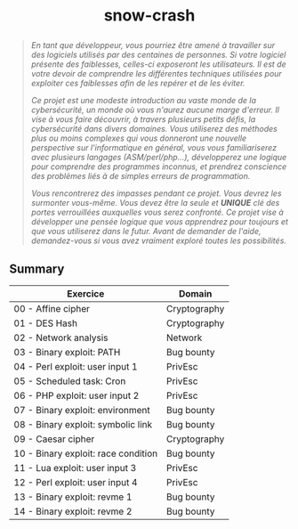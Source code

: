 # <p align="center">snow-crash</p>
> *En tant que développeur, vous pourriez être amené à travailler sur des logiciels utilisés par des centaines de personnes. Si votre logiciel présente des faiblesses, celles-ci exposeront les utilisateurs. Il est de votre devoir de comprendre les différentes techniques utilisées pour exploiter ces faiblesses afin de les repérer et de les éviter.*
>
> *Ce projet est une modeste introduction au vaste monde de la cybersécurité, un monde où vous n'aurez aucune marge d'erreur. Il vise à vous faire découvrir, à travers plusieurs petits défis, la cybersécurité dans divers domaines. Vous utiliserez des méthodes plus ou moins complexes qui vous donneront une nouvelle perspective sur l'informatique en général, vous vous familiariserez avec plusieurs langages (ASM/perl/php...), développerez une logique pour comprendre des programmes inconnus, et prendrez conscience des problèmes liés à de simples erreurs de programmation.*
>
> *Vous rencontrerez des impasses pendant ce projet. Vous devrez les surmonter vous-même. Vous devez être la seule et **UNIQUE** clé des portes verrouillées auxquelles vous serez confronté. Ce projet vise à développer une pensée logique que vous apprendrez pour toujours et que vous utiliserez dans le futur. Avant de demander de l'aide, demandez-vous si vous avez vraiment exploré toutes les possibilités.*

## Summary
| Exercice | Domain |
| - | - |
| 00 - Affine cipher | Cryptography |
| 01 - DES Hash | Cryptography |
| 02 - Network analysis | Network |
| 03 - Binary exploit: PATH | Bug bounty |
| 04 - Perl exploit: user input 1 | PrivEsc |
| 05 - Scheduled task: Cron | PrivEsc |
| 06 - PHP exploit: user input 2 | PrivEsc |
| 07 - Binary exploit: environment | Bug bounty |
| 08 - Binary exploit: symbolic link | Bug bounty |
| 09 - Caesar cipher | Cryptography |
| 10 - Binary exploit: race condition | Bug bounty |
| 11 - Lua exploit: user input 3 | PrivEsc |
| 12 - Perl exploit: user input 4 | PrivEsc |
| 13 - Binary exploit: revme 1 | Bug bounty |
| 14 - Binary exploit: revme 2 | Bug bounty |

